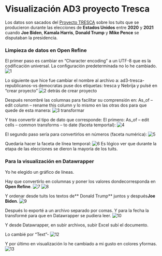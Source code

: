 # **Visualización AD3 proyecto Tresca**

Los datos son sacados del  [Proyecto TRESCA](https://github.com/flowsta/nebrija-2021/blob/main/data/tendencias-millonarias-nebrija.csv) sobre los tuits que se producieron durante las elecciones de **Estados Unidos** entre **2020** y **2021** cuando **Joe Biden**, **Kamala Harris**, **Donald Trump** y **Mike Pence** se disputaban la presidencia. 

### Limpieza de datos en Open Refine

El primer paso es cambiar en “Character encoding” a un UTF-8 que es la codificación universal. La configuración predeterminada no lo he cambiado.
![1](https://user-images.githubusercontent.com/94476300/143947105-e594df35-8818-4fa4-8f28-e14b193f21f3.png)

Lo siguiente que hice fue cambiar el nombre al archivo a: ad3-tresca-republicanos-vs democratas puse dos etiquetas: tresca y Nebrija y pulsé en “crear proyecto”
![2   detrás de  crear proyecto](https://user-images.githubusercontent.com/94476300/143947265-060727b4-93d5-4859-b7e0-519af53b29ef.png)

Después renombré las columnas para facilitar su comprensión en:
As_of – edit column – rename this column y lo mismo en las otras dos para que quede de esta manera:
![3 transformar](https://user-images.githubusercontent.com/94476300/143947313-31642dac-7462-4a60-9d89-23b8146a8a02.png)

Y tras convertir al tipo de dato que corresponde:
El primero: As_of – edit cells – common transforms – to date (faceta temportal):
![4](https://user-images.githubusercontent.com/94476300/143947417-6d810a04-abd8-42d7-b2c3-199d341c0f14.png)

El segundo paso sería para convertirlos en números (faceta numérica):
![5](https://user-images.githubusercontent.com/94476300/143947452-7674cf18-dc9c-4edc-83b8-e66e97c8603e.png)

Quedaría hacer la faceta de línea temporal:
![6](https://user-images.githubusercontent.com/94476300/143947468-e5879780-8708-4503-be83-2514d87c8ccc.png)
Es lógico ver que durante la etapa de las elecciones se dieron la mayoría de los tuits.

### Para la visualización en Datawrapper

Yo he elegido un gráfico de líneas.

Hay que convertirlo en columnas y poner los valores dondecorresponda en **Open Refine**.
![7](https://user-images.githubusercontent.com/94476300/143947501-48206f50-9001-45d0-8cc5-7049b5c28598.png)
![8](https://user-images.githubusercontent.com/94476300/143947535-f2d38674-8145-4368-afea-bb9e14329611.png)

Y ordenar desde tuits los textos de** Donald Trump** juntos y después**Joe Biden**.
![9](https://user-images.githubusercontent.com/94476300/143947563-29f9e2d7-52b9-4027-8c7e-49568243c263.png)

Después lo exporté a un archivo separado por comas.
Y para la fecha la transformé para que en Datawrapper se pudiera leer.
![10](https://user-images.githubusercontent.com/94476300/143947603-cd837e26-b08e-4953-a36b-6c5884ed59fd.png)

Y desde Datawrapper, en subir archivos, subir Excel subí el documento.

Lo cambié por “Text”-
![12](https://user-images.githubusercontent.com/94476300/143947670-81ed73a5-2767-469a-80c6-fd0b5f2c45ec.png)

Y por último en visualización lo he cambiado a mi gusto en colores yformas.
![13](https://user-images.githubusercontent.com/94476300/143947704-1ff0851c-afdf-4164-a592-153eb7b3fea4.png)

